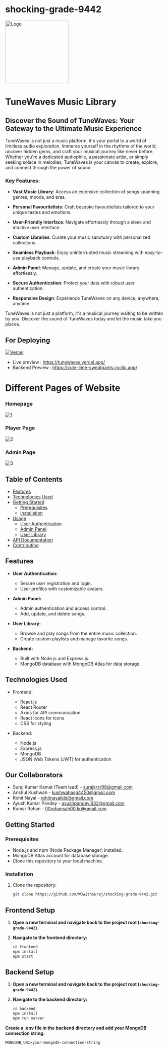 # shocking-grade-9442

<img src="https://github.com/WDwithSuraj/shocking-grade-9442/assets/119648587/015fcc28-34de-476b-8bc8-69d0e5fe68e1" alt="Logo" width="200" height="200">

# TuneWaves Music Library

## Discover the Sound of TuneWaves: Your Gateway to the Ultimate Music Experience

TuneWaves is not just a music platform, it's your portal to a world of limitless audio exploration. Immerse yourself in the rhythms of the world, uncover hidden gems, and craft your musical journey like never before. Whether you're a dedicated audiophile, a passionate artist, or simply seeking solace in melodies, TuneWaves is your canvas to create, explore, and connect through the power of sound.

### Key Features:

- **Vast Music Library**: Access an extensive collection of songs spanning genres, moods, and eras.

- **Personal Favouritelists**: Craft bespoke favouritelists tailored to your unique tastes and emotions.

- **User-Friendly Interface**: Navigate effortlessly through a sleek and intuitive user interface.

- **Custom Libraries**: Curate your music sanctuary with personalized collections.

- **Seamless Playback**: Enjoy uninterrupted music streaming with easy-to-use playback controls.

- **Admin Panel**: Manage, update, and create your music library effortlessly.

- **Secure Authentication**: Protect your data with robust user authentication.

- **Responsive Design**: Experience TuneWaves on any device, anywhere, anytime.

TuneWaves is not just a platform, it's a musical journey waiting to be written by you. Discover the sound of TuneWaves today and let the music take you places.

## For Deploying
[![Vercel](https://img.shields.io/badge/Vercel-000000?style=for-the-badge&logo=vercel&logoColor=white)](https://vercel.com/)


- Live preview : https://tunewaves.vercel.app/
- Backend Preview : https://cute-lime-sweatpants.cyclic.app/

# Different Pages of Website
### Homepage
![1](https://github.com/WDwithSuraj/shocking-grade-9442/assets/119648587/2bf5132e-c63f-4888-a817-f9fafd5ae748)

### Player Page
![2](https://github.com/WDwithSuraj/shocking-grade-9442/assets/119648587/f9a90383-f003-466b-9bd1-d49466c6b412)

### Admin Page
![3](https://github.com/WDwithSuraj/shocking-grade-9442/assets/119648587/104c3f4e-f496-4151-a858-3ec107a1455f)


## Table of Contents

- [Features](#features)
- [Technologies Used](#technologies-used)
- [Getting Started](#getting-started)
  - [Prerequisites](#prerequisites)
  - [Installation](#installation)
- [Usage](#usage)
  - [User Authentication](#user-authentication)
  - [Admin Panel](#admin-panel)
  - [User Library](#user-library)
- [API Documentation](#api-documentation)
- [Contributing](#contributing)

## Features

- **User Authentication:**
  - Secure user registration and login.
  - User profiles with customizable avatars.
  
- **Admin Panel:**
  - Admin authentication and access control.
  - Add, update, and delete songs.
  
- **User Library:**
  - Browse and play songs from the entire music collection.
  - Create custom playlists and manage favorite songs.
  
- **Backend:**
  - Built with Node.js and Express.js.
  - MongoDB database with MongoDB Atlas for data storage.
  
## Technologies Used

- Frontend:
  - React.js
  - React Router
  - Axios for API communication
  - React Icons for icons
  - CSS for styling
  
- Backend:
  - Node.js
  - Express.js
  - MongoDB
  - JSON Web Tokens (JWT) for authentication
 
## Our Collaborators
- Suraj Kumar Kamat (Team lead) - surajkrsr98@gmail.com
- Anshul Kushwah - kushwahasg4450@gmail.com
- Rohit Nayal - rohitnayalkld@gmail.com
- Ayush Kumar Pandey - ayushpandey.632@gmail.com
- Kumar Rohan - 00rohansah00.kr@gmail.com
  
## Getting Started

### Prerequisites

- Node.js and npm (Node Package Manager) installed.
- MongoDB Atlas account for database storage.
- Clone this repository to your local machine.

### Installation

1. Clone the repository:

   ```bash
   git clone https://github.com/WDwithSuraj/shocking-grade-9442.git

 ## Frontend Setup
 
1. **Open a new terminal and navigate back to the project root (`shocking-grade-9442`).**

2. **Navigate to the frontend directory:**

   ```bash
   cd frontend
   npm install
   npm start

  ## Backend Setup

1. **Open a new terminal and navigate back to the project root (`shocking-grade-9442`).**
2. **Navigate to the backend directory:**

   ```bash
   cd backend
   npm install
   npm run server
  **Create a .env file in the backend directory and add your MongoDB connection string.**
  ```
  MONGODB_URI=your-mongodb-connection-string
